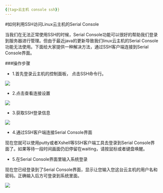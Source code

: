 ```yaml
---
{{tag>云主机 console ssh}}
---
```


#如何利用SSH访问Linux云主机的Serial Console

当我们在无法正常使用SSH的时候，Serial Console功能可以很好的帮助我们登录到服务器进行管理。但由于最近java的更新导致我们linux云主机的Serial Console功能无法使用。下面给大家提供一种解决方法，通过SSH客户端连接到Serial Console界面。

###操作步骤

* 1.首先登录云主机的控制面板， 点击SSH命令行。

![](http://i1.51hosting.com/2013-11-27_15_14_console_ssh1.png)

* 2.点击查看连接设置

![](http://i1.51hosting.com/2013-11-27_15_15_console_ssh2.png)

* 3.获取SSH登录信息

![](http://i1.51hosting.com/2013-11-27_15_15_console_ssh3.png)

* 4.通过SSH客户端连接Serial Console界面

现在您就可以使用putty或者Xshell等SSH客户端工具去登录到Serial Console界面了。如果等待一段时间画面仍旧停留在waiting，请按鼠标或者键盘唤醒。

* 5.在Serial Console界面里输入系统登录

现在您已经登录到了Serial Console界面，显示让您输入您这台云主机的用户名和密码。正确输入后方可登录到系统里面。

![](http://i1.51hosting.com/2013-11-27_15_23_console_ssh4.png)
